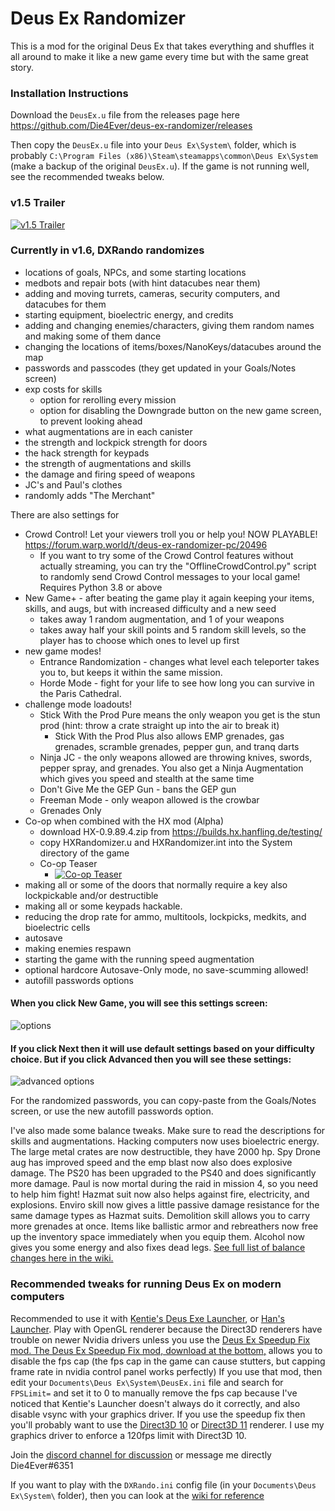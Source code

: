 # Deus Ex Randomizer

This is a mod for the original Deus Ex that takes everything and shuffles it all around to make it like a new game every time but with the same great story.

### Installation Instructions

Download the `DeusEx.u` file from the releases page here https://github.com/Die4Ever/deus-ex-randomizer/releases

Then copy the `DeusEx.u` file into your `Deus Ex\System\` folder, which is probably `C:\Program Files (x86)\Steam\steamapps\common\Deus Ex\System` (make a backup of the original `DeusEx.u`). If the game is not running well, see the recommended tweaks below.

### v1.5 Trailer

[![v1.5 Trailer](https://img.youtube.com/vi/A0Li3XuBjGg/0.jpg)](https://www.youtube.com/watch?v=A0Li3XuBjGg)

### Currently in v1.6, DXRando randomizes
* locations of goals, NPCs, and some starting locations
* medbots and repair bots (with hint datacubes near them)
* adding and moving turrets, cameras, security computers, and datacubes for them
* starting equipment, bioelectric energy, and credits
* adding and changing enemies/characters, giving them random names and making some of them dance
* changing the locations of items/boxes/NanoKeys/datacubes around the map
* passwords and passcodes (they get updated in your Goals/Notes screen)
* exp costs for skills
    * option for rerolling every mission
    * option for disabling the Downgrade button on the new game screen, to prevent looking ahead
* what augmentations are in each canister
* the strength and lockpick strength for doors
* the hack strength for keypads
* the strength of augmentations and skills
* the damage and firing speed of weapons
* JC's and Paul's clothes
* randomly adds "The Merchant"

There are also settings for
* Crowd Control! Let your viewers troll you or help you! NOW PLAYABLE! https://forum.warp.world/t/deus-ex-randomizer-pc/20496
    * If you want to try some of the Crowd Control features without actually streaming, you can try the "OfflineCrowdControl.py" script to randomly send Crowd Control messages to your local game!  Requires Python 3.8 or above
* New Game+ - after beating the game play it again keeping your items, skills, and augs, but with increased difficulty and a new seed
    * takes away 1 random augmentation, and 1 of your weapons
    * takes away half your skill points and 5 random skill levels, so the player has to choose which ones to level up first
* new game modes!
    * Entrance Randomization - changes what level each teleporter takes you to, but keeps it within the same mission.
    * Horde Mode - fight for your life to see how long you can survive in the Paris Cathedral.
* challenge mode loadouts!
    * Stick With the Prod Pure means the only weapon you get is the stun prod (hint: throw a crate straight up into the air to break it)
        * Stick With the Prod Plus also allows EMP grenades, gas grenades, scramble grenades, pepper gun, and tranq darts
    * Ninja JC - the only weapons allowed are throwing knives, swords, pepper spray, and grenades. You also get a Ninja Augmentation which gives you speed and stealth at the same time
    * Don't Give Me the GEP Gun - bans the GEP gun
    * Freeman Mode - only weapon allowed is the crowbar
    * Grenades Only
* Co-op when combined with the HX mod (Alpha)
    * download HX-0.9.89.4.zip from https://builds.hx.hanfling.de/testing/
    * copy HXRandomizer.u and HXRandomizer.int into the System directory of the game
    * Co-op Teaser
      * [![Co-op Teaser](https://img.youtube.com/vi/YwgKlt5N70A/0.jpg)](https://www.youtube.com/watch?v=YwgKlt5N70A)
* making all or some of the doors that normally require a key also lockpickable and/or destructible
* making all or some keypads hackable.
* reducing the drop rate for ammo, multitools, lockpicks, medkits, and bioelectric cells
* autosave
* making enemies respawn
* starting the game with the running speed augmentation
* optional hardcore Autosave-Only mode, no save-scumming allowed!
* autofill passwords options

#### When you click New Game, you will see this settings screen:
![options](https://i.imgur.com/WaExgts.png)

#### If you click Next then it will use default settings based on your difficulty choice. But if you click Advanced then you will see these settings:
![advanced options](https://i.imgur.com/bQcLOY7.png)

For the randomized passwords, you can copy-paste from the Goals/Notes screen, or use the new autofill passwords option.

I've also made some balance tweaks. Make sure to read the descriptions for skills and augmentations. Hacking computers now uses bioelectric energy. The large metal crates are now destructible, they have 2000 hp. Spy Drone aug has improved speed and the emp blast now also does explosive damage. The PS20 has been upgraded to the PS40 and does significantly more damage. Paul is now mortal during the raid in mission 4, so you need to help him fight! Hazmat suit now also helps against fire, electricity, and explosions. Enviro skill now gives a little passive damage resistance for the same damage types as Hazmat suits. Demolition skill allows you to carry more grenades at once. Items like ballistic armor and rebreathers now free up the inventory space immediately when you equip them. Alcohol now gives you some energy and also fixes dead legs. [See full list of balance changes here in the wiki.](https://github.com/Die4Ever/deus-ex-randomizer/wiki/Balance-Changes)

### Recommended tweaks for running Deus Ex on modern computers

Recommended to use it with [Kentie's Deus Exe Launcher](http://www.kentie.net/article/dxguide/), or [Han's Launcher](https://coding.hanfling.de/launch/#binaries). Play with OpenGL renderer because the Direct3D renderers have trouble on newer Nvidia drivers unless you use the [Deus Ex Speedup Fix mod. The Deus Ex Speedup Fix mod, download at the bottom,](https://steamcommunity.com/sharedfiles/filedetails/?id=2048525175) allows you to disable the fps cap (the fps cap in the game can cause stutters, but capping frame rate in nvidia control panel works perfectly) If you use that mod, then edit your `Documents\Deus Ex\System\DeusEx.ini` file and search for `FPSLimit=` and set it to 0 to manually remove the fps cap because I've noticed that Kentie's Launcher doesn't always do it correctly, and also disable vsync with your graphics driver. If you use the speedup fix then you'll probably want to use the [Direct3D 10](https://kentie.net/article/d3d10drv/) or [Direct3D 11](https://kentie.net/article/d3d11drv/index.htm) renderer. I use my graphics driver to enforce a 120fps limit with Direct3D 10.

Join the [discord channel for discussion](https://discord.gg/daQVyAp2ds) or message me directly Die4Ever#6351

If you want to play with the `DXRando.ini` config file (in your `Documents\Deus Ex\System\` folder), then you can look at the [wiki for reference](https://github.com/Die4Ever/deus-ex-randomizer/wiki/DXRando.ini-config)
